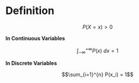 # Definition

 $$P(X=x) > 0$$

**In Continuous Variables**

$$\int_{-\infty}^{+\infty} P(x) \ dx = 1$$

**In Discrete Variables**

$$\sum_{i=1}^{n} P(x_i) = 1$$
